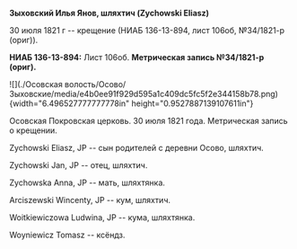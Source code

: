 **Зыховский Илья Янов, шляхтич (Zychowski Eliasz)**

30 июля 1821 г -- крещение (НИАБ 136-13-894, лист 106об, №34/1821-р
(ориг)).

**НИАБ 136-13-894:** Лист 106об. **Метрическая запись №34/1821-р
(ориг).**

![](./Осовская волость/Осово/Зыховские/media/e4b0ee91f929d595a1c409dc5fc5f2e344158b78.png){width="6.496527777777778in"
height="0.9527887139107611in"}

Осовская Покровская церковь. 30 июля 1821 года. Метрическая запись о
крещении.

Zychowski Eliasz, JP -- сын родителей с деревни Осово, шляхтич.

Zychowski Jan, JP -- отец, шляхтич.

Zychowska Anna, JP -- мать, шляхтянка.

Arciszewski Wincenty, JP -- кум, шляхтич.

Woitkiewiczowa Ludwina, JP -- кума, шляхтянка.

Woyniewicz Tomasz -- ксёндз.
